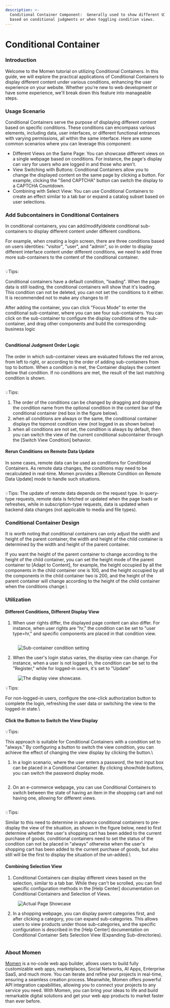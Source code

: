 ```yaml
---
description: >-
  Conditional Container Component:  Generally used to show different UI content
  based on conditional judgments or when toggling condition views.
---
```


# Conditional Container

### Introduction

Welcome to the Momen tutorial on utilizing Conditional Containers. In this guide, we will explore the practical applications of Conditional Containers to display different content under various conditions, enhancing the user experience on your website. Whether you're new to web development or have some experience, we'll break down this feature into manageable steps.

### Usage Scenario

Conditional Containers serve the purpose of displaying different content based on specific conditions. These conditions can encompass various elements, including data, user interfaces, or different functional entrances with varying permissions, all within the same interface. Here are some common scenarios where you can leverage this component:

* Different Views on the Same Page: You can showcase different views on a single webpage based on conditions. For instance, the page's display can vary for users who are logged in and those who aren't.
* View Switching with Buttons: Conditional Containers allow you to change the displayed content on the same page by clicking a button. For example, clicking the "Send CAPTCHA" button can switch the display to a CAPTCHA Countdown.
* Combining with Select View: You can use Conditional Containers to create an effect similar to a tab bar or expand a catalog subset based on user selections.

### Add Subcontainers in Conditional Containers

In conditional containers, you can add/modify/delete conditional sub-containers to display different content under different conditions.

For example, when creating a login screen, there are three conditions based on users identities: "visitor", "user", and "admin", so in order to display different interface content under different conditions, we need to add three more sub-containers to the content of the conditional container.

<figure><img src="../../.gitbook/assets/conditional_containers/conditional_container1.jpeg" alt=""><figcaption></figcaption></figure>

💡Tips:

Conditional containers have a default condition, "loading". When the page data is still loading, the conditional containers will show that it's loading. This condition can not be deleted, you can not set the conditions to it either. It is recommended not to make any changes to it!

After adding the container, you can click "Focus Mode" to enter the conditional sub-container, where you can see four sub-containers. You can click on the sub-container to configure the display conditions of the sub-container, and drag other components and build the corresponding business logic

<figure><img src="../../.gitbook/assets/conditional_containers/conditional-containers2.gif" alt=""><figcaption></figcaption></figure>

#### Conditional Judgment Order Logic

The order in which sub-container views are evaluated follows the red arrow, from left to right, or according to the order of adding sub-containers from top to bottom. When a condition is met, the Container displays the content below that condition. If no conditions are met, the result of the last matching condition is shown.

<figure><img src="../../.gitbook/assets/conditional_containers/conditional-containers3.jpeg" alt=""><figcaption></figcaption></figure>

💡Tips:

1. The order of the conditions can be changed by dragging and dropping the condition name from the optional condition in the content bar of the conditional container (red box in the figure below).
2. when all conditions are always or the same, the conditional container displays the topmost condition view (not logged in as shown below)
3. when all conditions are not set, the condition is always by default, then you can switch the view of the current conditional subcontainer through the \[Switch View Condition] behavior.

#### Rerun Conditions on Remote Data Update

In some cases, remote data can be used as conditions for Conditional Containers. As remote data changes, the conditions may need to be recalculated in real-time. Momen provides a \[Remote Condition on Remote Data Update] mode to handle such situations.

<figure><img src="../../.gitbook/assets/93a2a1b8-5d42-4e5f-9045-6d8da07bceb8.png" alt=""><figcaption></figcaption></figure>

💡Tips: The update of remote data depends on the request type. In query-type requests, remote data is fetched or updated when the page loads or refreshes, while in subscription-type requests, data is updated when backend data changes (not applicable to media and file types).

### Conditional Container Design

It is worth noting that conditional containers can only adjust the width and height of the parent container, the width and height of the child container is determined by the width and height of the parent container.

If you want the height of the parent container to change according to the height of the child container, you can set the height mode of the parent container to \[Adapt to Content], for example, the height occupied by all the components in the child container one is 100, and the height occupied by all the components in the child container two is 200, and the height of the parent container will change according to the height of the child container when the conditions change.\\

### Utilization

#### Different Conditions, Different Display View

1. When user rights differ, the displayed page content can also differ. For instance, when user rights are "hr," the condition can be set to "user type=hr," and specific components are placed in that condition view.

<figure><img src="../../.gitbook/assets/54847f4e-234d-4344-a6b4-3e4344a15778.png" alt=""><figcaption></figcaption></figure>

<figure><img src="../../.gitbook/assets/f166d24a-7334-48f4-8e74-bb66e54a6ea3 (1).png" alt="Sub-container condition setting"><figcaption></figcaption></figure>

2. When the user's login status varies, the display view can change. For instance, when a user is not logged in, the condition can be set to the "Register," while for logged-in users, it's set to "Update"

<figure><img src="../../.gitbook/assets/f8ec8586-17b7-44a8-a339-4a29a70ea4a3.gif" alt="The display view showcase."><figcaption></figcaption></figure>

💡Tips:

For non-logged-in users, configure the one-click authorization button to complete the login, refreshing the user data or switching the view to the logged-in state.\\

#### Click the Button to Switch the View Display

💡Tips:

This approach is suitable for Conditional Containers with a condition set to "always." By configuring a button to switch the view condition, you can achieve the effect of changing the view display by clicking the button.\\

1. In a login scenario, where the user enters a password, the text input box can be placed in a Conditional Container. By clicking show/hide buttons, you can switch the password display mode.

<figure><img src="../../.gitbook/assets/af8b9b8d-6e67-4012-b3dc-7db17d2e53d4.gif" alt=""><figcaption></figcaption></figure>

2. On an e-commerce webpage, you can use Conditional Containers to switch between the state of having an item in the shopping cart and not having one, allowing for different views.

<figure><img src="../../.gitbook/assets/8c896263-8b28-44c2-92ac-b61359a5b103.gif" alt=""><figcaption></figcaption></figure>

💡Tips:

Similar to this need to determine in advance conditional containers to pre-display the view of the situation, as shown in the figure below, need to first determine whether the user's shopping cart has been added to the current purchase of goods, conditional containers need to set the status of the condition can not be placed in "always" otherwise when the user's shopping cart has been added to the current purchase of goods, but also still will be the first to display the situation of the un-added.\\

#### Combining Selection View

1. Conditional Containers can display different views based on the selection, similar to a tab bar. While they can't be scrolled, you can find specific configuration methods in the \[Help Center] documentation on Conditional Containers and Selection of Views.

<figure><img src="../../.gitbook/assets/a41a1fe2-2bbc-428d-9d74-4440c7f62b93.gif" alt="Actual Page Showcase"><figcaption></figcaption></figure>

2. In a shopping webpage, you can display parent categories first, and after clicking a category, you can expand sub-categories. This allows users to view products under those sub-categories, and the specific configuration is described in the \[Help Center] documentation on Conditional Container Sets Selection View (Expanding Sub-directories).

<figure><img src="../../.gitbook/assets/7521052c-2e87-44c2-a679-d7fcb3979c1b.gif" alt=""><figcaption></figcaption></figure>



### About Momen

[Momen](https://momen.app/?channel=blog-about) is a no-code web app builder, allows users to build fully customizable web apps, marketplaces, Social Networks, AI Apps, Enterprise SaaS, and much more. You can iterate and refine your projects in real-time, ensuring a seamless creation process. Meanwhile, Momen offers powerful API integration capabilities, allowing you to connect your projects to any service you need. With Momen, you can bring your ideas to life and build remarkable digital solutions and get your web app products to market faster than ever before.
